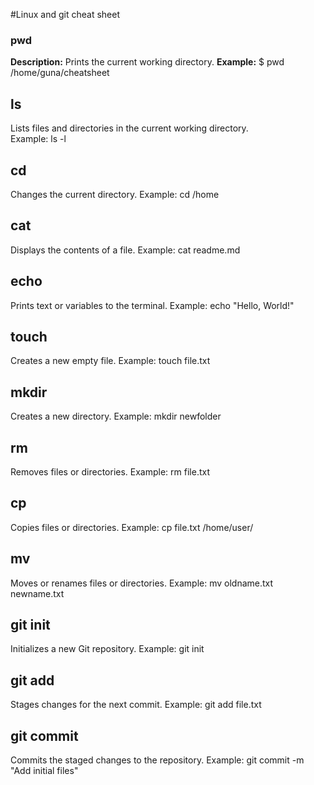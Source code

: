 #Linux and git cheat sheet
### pwd
**Description:** Prints the current working directory.
**Example:**
$ pwd
/home/guna/cheatsheet
## ls  
Lists files and directories in the current working directory.  
Example: ls -l  
## cd
Changes the current directory.
Example: cd /home
## cat
Displays the contents of a file.
Example: cat readme.md
## echo
Prints text or variables to the terminal.
Example: echo "Hello, World!"
## touch
Creates a new empty file.
Example: touch file.txt
## mkdir
Creates a new directory.
Example: mkdir newfolder
## rm
Removes files or directories.
Example: rm file.txt
## cp
Copies files or directories.
Example: cp file.txt /home/user/
## mv
Moves or renames files or directories.
Example:
mv oldname.txt newname.txt
## git init
Initializes a new Git repository.
Example:
git init
## git add
Stages changes for the next commit.
Example:
git add file.txt
## git commit
Commits the staged changes to the repository.
Example:
git commit -m "Add initial files"

